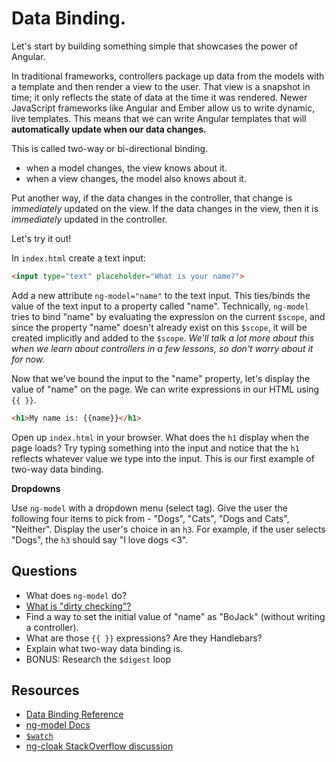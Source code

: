 # Data Binding.

Let's start by building something simple that showcases the power of Angular.

In traditional frameworks, controllers package up data from the models with a template and then render a view to the user. That view is a snapshot in time; it only reflects the state of data at the time it was rendered. Newer JavaScript frameworks like Angular and Ember allow us to write dynamic, live templates. This means that we can write Angular templates that will **automatically update when our data changes.**

This is called two-way or bi-directional binding.
- when a model changes, the view knows about it.
- when a view changes, the model also knows about it.

Put another way, if the data changes in the controller, that change is _immediately_ updated on the view. If the data changes in the view, then it is _immediately_ updated in the controller.

Let's try it out!

In `index.html` create a text input:

```html
<input type="text" placeholder="What is your name?">
```

Add a new attribute `ng-model="name"` to the text input. This ties/binds the value of the text input to a property called "name". Technically, `ng-model` tries to bind "name" by evaluating the expression on the current `$scope`, and since the property "name" doesn't already exist on this `$scope`, it will be created implicitly and added to the `$scope`. _We'll talk a lot more about this when we learn about controllers in a few lessons, so don't worry about it for now._

Now that we've bound the input to the "name" property, let's display the value of "name" on the page.  We can write expressions in our HTML using `{{ }}`.

```html
<h1>My name is: {{name}}</h1>
```

Open up `index.html` in your browser. What does the `h1` display when the page loads? Try typing something into the input and notice that the `h1` reflects whatever value we type into the input. This is our first example of two-way data binding.


**Dropdowns**

Use `ng-model` with a dropdown menu (select tag). Give the user the following four items to pick from - "Dogs", "Cats", "Dogs and Cats", "Neither". Display the user's choice in an `h3`. For example, if the user selects "Dogs", the `h3` should say "I love dogs <3".

## Questions
- What does `ng-model` do?
- [What is "dirty checking"?](http://stackoverflow.com/questions/24698620/dirty-checking-on-angular)
- Find a way to set the initial value of "name" as "BoJack" (without writing a controller).
- What are those `{{ }}` expressions? Are they Handlebars?
- Explain what two-way data binding is.
- BONUS: Research the `$digest` loop

## Resources
- [Data Binding Reference](https://docs.angularjs.org/guide/databinding)
- [ng-model Docs](https://docs.angularjs.org/api/ng/directive/ngModel)
- [`$watch`](https://www.ng-book.com/p/The-Digest-Loop-and-apply/)
- [ng-cloak StackOverflow discussion](http://stackoverflow.com/questions/12866447/prevent-double-curly-brace-notation-from-displaying-momentarily-before-angular-j)
